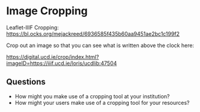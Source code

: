 # Image Cropping

Leaflet-IIIF Cropping: https://bl.ocks.org/mejackreed/6936585f435b60aa9451ae2bc1c199f2

Crop out an image so that you can see what is written above the clock here:

https://digital.ucd.ie/crop/index.html?imageID=https://iiif.ucd.ie/loris/ucdlib:47504

<!-- #todo:0 write more about image cropping -->

## Questions

- How might you make use of a cropping tool at your institution?
- How might your users make use of a cropping tool for your resources?
